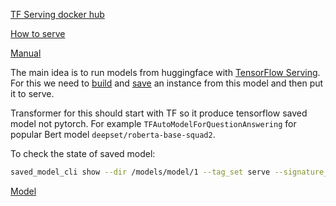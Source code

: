 [TF Serving docker hub](https://hub.docker.com/r/tensorflow/serving)

[How to serve](https://github.com/tensorflow/serving/blob/master/tensorflow_serving/g3doc/docker.md)

[Manual](https://huggingface.co/blog/tf-serving)

The main idea is to run models from huggingface with [TensorFlow Serving](https://www.tensorflow.org/tfx/serving/docker).
For this we need to [build](https://huggingface.co/docs/transformers/main_classes/model#transformers.PreTrainedModel.from_pretrained) and [save](https://huggingface.co/docs/transformers/main_classes/model#transformers.PreTrainedModel.save_pretrained) an instance from this model and then put it to serve.

Transformer for this should start with TF so it produce tensorflow saved model not pytorch. For example `TFAutoModelForQuestionAnswering` for popular Bert model `deepset/roberta-base-squad2`.

To check the state of saved model:

```bash
saved_model_cli show --dir /models/model/1 --tag_set serve --signature_def serving_default
```

[Model](https://huggingface.co/distilbert/distilbert-base-uncased-distilled-squad)
